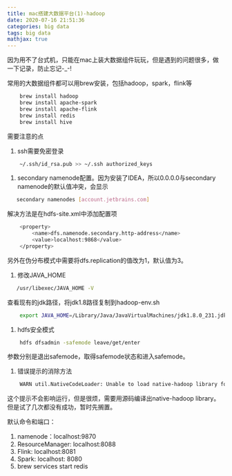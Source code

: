 ```yaml
---
title: mac搭建大数据平台(1)-hadoop
date: 2020-07-16 21:51:36
categories: big data
tags: big data
mathjax: true
---
```

因为用不了台式机，只能在mac上装大数据组件玩玩，但是遇到的问题很多，做一下记录，防止忘记-_-!

常用的大数据组件都可以用brew安装，包括hadoop，spark，flink等

```bash
    brew install hadoop
    brew install apache-spark
    brew install apache-flink
    brew install redis
    brew install hive
```

需要注意的点
1. ssh需要免密登录

```bash
    ~/.ssh/id_rsa.pub >> ~/.ssh authorized_keys
```

1. secondary namenode配置。因为安装了IDEA，所以0.0.0.0与secondary namenode的默认值冲突，会显示
   
```bash
   secondary namenodes [account.jetbrains.com]
```

解决方法是在hdfs-site.xml中添加配置项

```bash
    <property>
        <name>dfs.namenode.secondary.http-address</name>
        <value>localhost:9868</value>
    </property>
```

另外在伪分布模式中需要将dfs.replication的值改为1，默认值为3。

1. 修改JAVA_HOME

```bash
   /usr/libexec/JAVA_HOME -V
```

查看现有的jdk路径，将jdk1.8路径复制到hadoop-env.sh

```bash
    export JAVA_HOME=/Library/Java/JavaVirtualMachines/jdk1.8.0_231.jdk/Contents/Home
```

1. hdfs安全模式

```bash
    hdfs dfsadmin -safemode leave/get/enter
```

参数分别是退出safemode，取得safemode状态和进入safemode。

1. 错误提示的消除方法
   
```bash
    WARN util.NativeCodeLoader: Unable to load native-hadoop library for your platform... using builtin-java classes where applicable
```

这个提示不会影响运行，但是很烦，需要用源码编译出native-hadoop library。但是试了几次都没有成功，暂时先搁置。

默认命令和端口：
1. namenode：localhost:9870
2. ResourceManager: localhost:8088
3. Flink: localhost:8081
4. Spark: localhost: 8080
5. brew services start redis